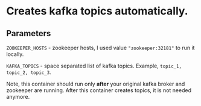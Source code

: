 # Creates kafka topics automatically.

## Parameters
`ZOOKEEPER_HOSTS` - zookeeper hosts,  I used value `"zookeeper:32181"` to run it locally.

`KAFKA_TOPICS` - space separated list of kafka topics. Example, `topic_1, topic_2, topic_3`.

Note, this container should run only **after** your original kafka broker and zookeeper are running.
After this container creates topics, it is not needed anymore.